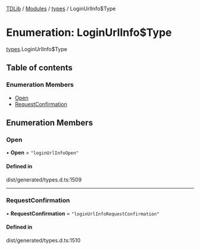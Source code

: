 [TDLib](../README.md) / [Modules](../modules.md) / [types](../modules/types.md) / LoginUrlInfo$Type

# Enumeration: LoginUrlInfo$Type

[types](../modules/types.md).LoginUrlInfo$Type

## Table of contents

### Enumeration Members

- [Open](types.LoginUrlInfo_Type.md#open)
- [RequestConfirmation](types.LoginUrlInfo_Type.md#requestconfirmation)

## Enumeration Members

### Open

• **Open** = ``"loginUrlInfoOpen"``

#### Defined in

dist/generated/types.d.ts:1509

___

### RequestConfirmation

• **RequestConfirmation** = ``"loginUrlInfoRequestConfirmation"``

#### Defined in

dist/generated/types.d.ts:1510
